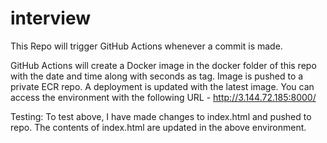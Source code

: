 # interview
This Repo will trigger GitHub Actions whenever a commit is made.

GitHub Actions will create a Docker image in the docker folder of this repo with the date and time along with seconds as tag. 
Image is pushed to a private ECR repo.
A deployment is updated with the latest image.
You can access the environment with the following URL - http://3.144.72.185:8000/


Testing:
To test above, I have made changes to index.html and pushed to repo. The contents of index.html are updated in the above environment.

